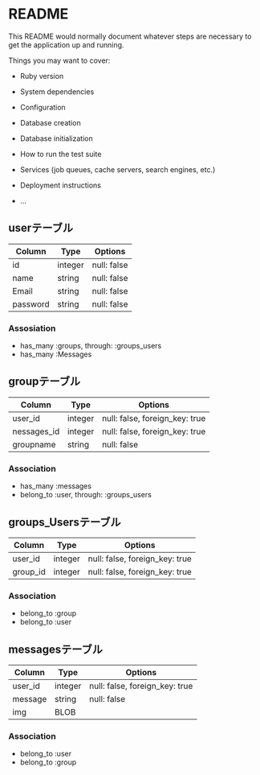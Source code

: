 # README

This README would normally document whatever steps are necessary to get the
application up and running.

Things you may want to cover:

* Ruby version

* System dependencies

* Configuration

* Database creation

* Database initialization

* How to run the test suite

* Services (job queues, cache servers, search engines, etc.)

* Deployment instructions

* ...

## userテーブル
|Column|Type|Options|
|------|----|-------|
|id|integer|null: false|
|name|string|null: false|
|Email|string|null: false|
|password|string|null: false|

### Assosiation
- has_many :groups, through:  :groups_users
- has_many :Messages

## groupテーブル
|Column|Type|Options|
|------|----|-------|
|user_id|integer|null: false, foreign_key: true|
|nessages_id|integer|null: false, foreign_key: true|
|groupname|string|null: false|

### Association
- has_many :messages
- belong_to :user, through:  :groups_users

## groups_Usersテーブル
|Column|Type|Options|
|------|----|-------|
|user_id|integer|null: false, foreign_key: true|
|group_id|integer|null: false, foreign_key: true|

### Association
- belong_to :group
- belong_to :user

## messagesテーブル
|Column|Type|Options|
|------|----|-------|
|user_id|integer|null: false, foreign_key: true|
|message|string|null: false|
|img|BLOB||

### Association
- belong_to :user
- belong_to :group